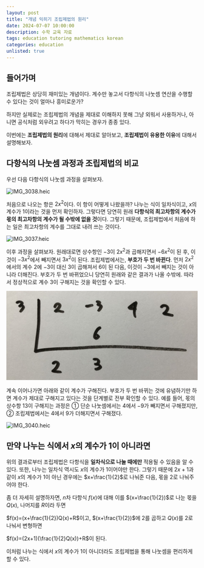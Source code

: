 ```yaml
---
layout: post
title: "개념 익히기 조립제법의 원리"
date: 2024-07-07 10:00:00
description: 수학 교육 자료
tags: education tutoring mathematics korean
categories: education
unlisted: true
---
```



## 들어가며

조립제법은 상당히 재미있는 개념이다.
계수만 놓고서 다항식의 나눗셈 연산을 수행할 수 있다는 것이 얼마나 흥미로운가?

하지만 실제로는 조립제법의 개념을 제대로 이해하지 못해 그냥 외워서 사용하거나,
아니면 공식처럼 외우려고 하다가 막히는 경우가 종종 있다.

이번에는 **조립제법의 원리**에 대해서 제대로 알아보고,
**조립제법이 유용한 이유**에 대해서 설명해보자.

## 다항식의 나눗셈 과정과 조립제법의 비교

우선 다음 다항식의 나눗셈 과정을 살펴보자.

![IMG_3038.heic](/assets/img/blog/tutoring/img_3038.heic)

처음으로 나오는 항은 $2x^2$이다. 이 항이 어떻게 나왔을까?
나누는 식이 일차식이고, $x$의 계수가 $1$이라는 것을 먼저 확인하자.
그렇다면 당연히 원래 **다항식의 최고차항의 계수가 몫의 최고차항의 계수가 될 수밖에 없을 것**이다.
그렇기 때문에, 조립제법에서 처음에 하는 일은 최고차항의 계수를 그대로 내려 쓰는 것이다.

![IMG_3037.heic](/assets/img/blog/tutoring/img_3037.heic)

이후 과정을 살펴보자. 원래대로면 상수항인 $-3$이 $2x^2$과 곱해지면서 $-6x^2$이 된 후, 이것이 $-3x^2$에서 빼지면서 $3x^2$이 된다. 조립제법에서는, **부호가 두 번 바뀐다**. 먼저 $2x^2$에서의 계수 $2$에 $-3$이 대신 $3$이 곱해져서 $6$이 된 다음, 이것이 $-3$에서 빼지는 것이 아니라 더해진다. 부호가 두 번 바뀌었으니 당연히 원래와 같은 결과가 나올 수밖에. 따라서 정상적으로 계수 $3$이 구해지는 것을 확인할 수 있다.

![Untitled](/assets/img/blog/tutoring/untitled.jpeg)

계속 이어나가면 아래와 같이 계수가 구해진다. 부호가 두 번 바뀌는 것에 유념하기만 하면 계수가 제대로 구해지고 있다는 것을 단계별로 전부 확인할 수 있다. 예를 들어, 몫의 상수항 $13$이 구해지는 과정은 ① 단순 나눗셈에서는 $4$에서 $-9$가 빼지면서 구해졌지만, ② 조립제법에서는 $4$에서 $9$가 더해지면서 구해졌다.

![IMG_3040.heic](/assets/img/blog/tutoring/img_3040.heic)

## 만약 나누는 식에서 $x$의 계수가 $1$이 아니라면

위의 결과로부터 조립제법은 다항식을 **일차식으로 나눌 때에만** 적용될 수 있음을 알 수 있다. 또한, 나누는 일차식 역시도 $x$의 계수가 $1$이어야만 한다. 그렇기 때문에 $2x+1$과 같이 $x$의 계수가 $1$이 아닌 경우에는 $x+\frac{1}{2}$로 나눠준 다음, 몫을 $2$로 나눠주어야 한다.

좀 더 자세히 설명하자면, $n$차 다항식 $f(x)$에 대해 이를 $(x+\frac{1}{2})$로 나눈 몫을 $Q(x)$, 나머지를 $R$이라 두면

$f(x)=(x+\frac{1}{2})Q(x)+R$이고, $(x+\frac{1}{2})$에 $2$를 곱하고 $Q(x)$를 $2$로 나눠서 변형하면

$f(x)=(2x+1)(\frac{1}{2}Q(x))+R$이 된다.

이처럼 나누는 식에서 $x$의 계수가 $1$이 아니더라도 조립제법을 통해 나눗셈을 편리하게 할 수 있다.
